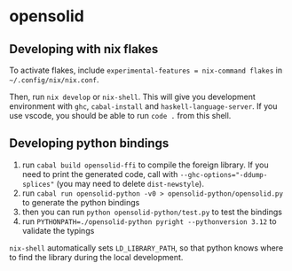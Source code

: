 # opensolid

## Developing with nix flakes

To activate flakes, include `experimental-features = nix-command flakes` in `~/.config/nix/nix.conf`.

Then, run `nix develop` or `nix-shell`. This will give you development environment with `ghc`, `cabal-install` and `haskell-language-server`. If you use vscode, you should be able to run `code .` from this shell.

## Developing python bindings

1. run `cabal build opensolid-ffi` to compile the foreign library. If you need to print the generated code, call with `--ghc-options="-ddump-splices"` (you may need to delete `dist-newstyle`).
2. run `cabal run opensolid-python -v0 > opensolid-python/opensolid.py` to generate the python bindings
3. then you can run `python opensolid-python/test.py` to test the bindings
4. run `PYTHONPATH=./opensolid-python pyright --pythonversion 3.12` to validate the typings

`nix-shell` automatically sets `LD_LIBRARY_PATH`, so that python knows where to find the
library during the local development.
